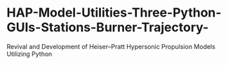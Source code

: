 # HAP-Model-Utilities-Three-Python-GUIs-Stations-Burner-Trajectory-
Revival and Development of Heiser–Pratt Hypersonic Propulsion Models Utilizing Python
